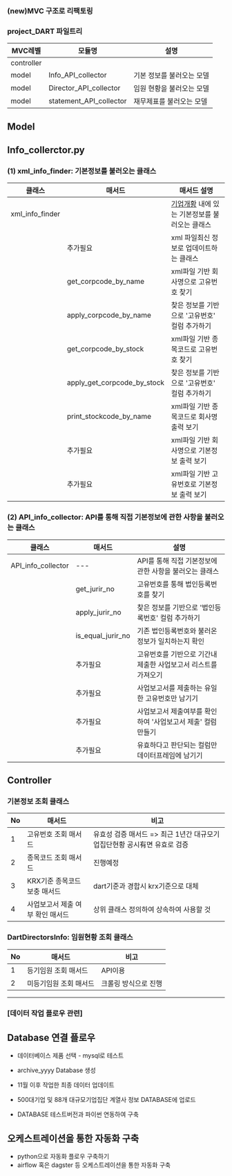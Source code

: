 ### (new)MVC 구조로 리팩토링
### project_DART 파일트리
|MVC레벨|모듈명|설명|
|------|---|---|
|controller|||
|model|Info_API_collector|기본 정보를 불러오는 모델|
|model|Director_API_collector|임원 현황을 불러오는 모델|
|model|statement_API_collector|재무제표를 불러오는 모델|

## Model
## Info_collerctor.py
### (1) xml_info_finder: 기본정보를 불러오는 클래스

|클래스|매서드|매서드 설명|
|------|---|---|
|xml_info_finder||[기업개황](https://opendart.fss.or.kr/guide/detail.do?apiGrpCd=DS001&apiId=2019002) 내에 있는 기본정보를 불러오는 클래스 |
||추가필요|xml 파일최신 정보로 업데이트하는 클래스|
||get_corpcode_by_name|xml파일 기반 회사명으로 고유번호 찾기|
||apply_corpcode_by_name|찾은 정보를 기반으로 '고유번호' 컬럼 추가하기|
||get_corpcode_by_stock|xml파일 기반 종목코드로 고유번호 찾기|
||apply_get_corpcode_by_stock|찾은 정보를 기반으로 '고유번호' 컬럼 추가하기|
||print_stockcode_by_name|xml파일 기반 종목코드로 회사명 출력 보기|
||추가필요|xml파일 기반 회사명으로 기본정보 출력 보기|
||추가필요|xml파일 기반 고유번호로 기본정보 출력 보기|

### (2) API_info_collector: API를 통해 직접 기본정보에 관한 사항을 불러오는 클래스
|클래스|매서드|설명|
|------|---|---|
|API_info_collector|---|API를 통해 직접 기본정보에 관한 사항을 불러오는 클래스|
||get_jurir_no|고유번호를 통해 법인등록번호를 찾기|
||apply_jurir_no|찾은 정보를 기반으로 '법인등록번호' 컬럼 추가하기|
||is_equal_jurir_no|기존 법인등록번호와 불러온 정보가 일치하는지 확인|
||추가필요|고유번호를 기반으로 기간내 제출한 사업보고서 리스트를 가져오기|
||추가필요|사업보고서를 제출하는 유일한 고유번호만 남기기|
||추가필요|사업보고서 제출여부를 확인하여 '사업보고서 제출' 컬럼 만들기|
||추가필요|유효하다고 판단되는 컬럼만 데이터프레임에 남기기|



## Controller
### 기본정보 조회 클래스
|No|매서드|비고|
|------|---|---|
|1|고유번호 조회 매서드|유효성 검증 매서드 => 최근 1년간 대규모기업집단현황 공시有면 유효로 검증|
|2|종목코드 조회 매서드|진행예정|
|3|KRX기준 종목코드 보충 매서드|dart기준과 경합시 krx기준으로 대체|
|4|사업보고서 제출 여부 확인 매서드|상위 클래스 정의하여 상속하여 사용할 것|


### DartDirectorsInfo: 임원현황 조회 클래스
|No|매서드|비고|
|------|---|---|
|1|등기임원 조회 매서드|API이용|
|2|미등기임원 조회 매서드|크롤링 방식으로 진행|




-----------------------------------------------------
### [데이터 작업 플로우 관련]
## Database 연결 플로우
* 데이터베이스 제품 선택 - mysql로 테스트
* archive_yyyy Database 생성
* 11월 이후 작업한 최종 데이터 업데이트

* 500대기업 및 88개 대규모기업집단 계열사 정보 DATABASE에 업로드
* DATABASE 테스트버전과 파이썬 연동하여 구축

## 오케스트레이션을 통한 자동화 구축
* python으로 자동화 플로우 구축하기
* airflow 혹은 dagster 등 오케스트레이션을 통한 자동화 구축
  


